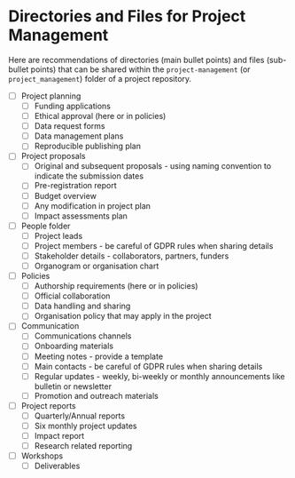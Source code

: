 # Directories and Files for Project Management

Here are recommendations of directories (main bullet points) and files (sub-bullet points) that can be shared within the `project-management` (or `project_management`) folder of a project repository.

* [ ] Project planning
  * [ ] Funding applications
  * [ ] Ethical approval (here or in policies)
  * [ ] Data request forms
  * [ ] Data management plans
  * [ ] Reproducible publishing plan
* [ ] Project proposals
  * [ ] Original and subsequent proposals - using naming convention to indicate the submission dates
  * [ ] Pre-registration report
  * [ ] Budget overview
  * [ ] Any modification in project plan
  * [ ] Impact assessments plan
* [ ] People folder
  * [ ] Project leads
  * [ ] Project members - be careful of GDPR rules when sharing  details
  * [ ] Stakeholder details - collaborators, partners, funders
  * [ ] Organogram or organisation chart
* [ ] Policies 
  * [ ] Authorship requirements (here or in policies)
  * [ ] Official collaboration
  * [ ] Data handling and sharing
  * [ ] Organisation policy that may apply in the project
* [ ] Communication 
  * [ ] Communications channels
  * [ ] Onboarding materials
  * [ ] Meeting notes - provide a template
  * [ ] Main contacts - be careful of GDPR rules when sharing details
  * [ ] Regular updates - weekly, bi-weekly or monthly announcements like bulletin or newsletter
  * [ ] Promotion and outreach materials
* [ ] Project reports
    * [ ] Quarterly/Annual reports 
    * [ ] Six monthly project updates
    * [ ] Impact report
    * [ ] Research related reporting
* [ ] Workshops
    * [ ] Deliverables

